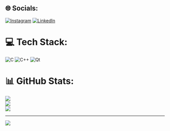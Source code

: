 
## 🌐 Socials:
[![Instagram](https://img.shields.io/badge/Instagram-%23E4405F.svg?logo=Instagram&logoColor=white)](https://instagram.com/mohammad_kazemyy) [![LinkedIn](https://img.shields.io/badge/LinkedIn-%230077B5.svg?logo=linkedin&logoColor=white)](https://linkedin.com/in/mohammad-kazemi-942099284) 

# 💻 Tech Stack:
![C](https://img.shields.io/badge/c-%2300599C.svg?style=for-the-badge&logo=c&logoColor=white) ![C++](https://img.shields.io/badge/c++-%2300599C.svg?style=for-the-badge&logo=c%2B%2B&logoColor=white) ![Qt](https://img.shields.io/badge/Qt-%23217346.svg?style=for-the-badge&logo=Qt&logoColor=white)
# 📊 GitHub Stats:
![](https://github-readme-stats.vercel.app/api?username=mohammadkazemy&theme=slateorange&hide_border=false&include_all_commits=false&count_private=false)<br/>
![](https://github-readme-streak-stats.herokuapp.com/?user=mohammadkazemy&theme=slateorange&hide_border=false)<br/>
![](https://github-readme-stats.vercel.app/api/top-langs/?username=mohammadkazemy&theme=slateorange&hide_border=false&include_all_commits=false&count_private=false&layout=compact)

---
[![](https://visitcount.itsvg.in/api?id=mohammadkazemy&icon=0&color=0)](https://visitcount.itsvg.in)

<!-- Proudly created with GPRM ( https://gprm.itsvg.in ) -->
